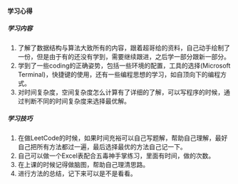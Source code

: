 #### 学习心得

##### 学习内容

1. 了解了数据结构与算法大致所有的内容，跟着超哥给的资料，自己动手绘制了一份，但是由于有的还没有学到，需要继续跟进，之后学一部分跟新一部分。
2. 学到了一些coding的正确姿势，包括一些环境的配置，工具的选择(Microsoft Terminal)，快捷键的使用，还有一些编程思想的学习，如自顶向下的编程方式。
3. 对时间复杂度，空间复杂度怎么计算有了详细的了解，可以写程序的时候，通过判断不同的时间复杂度来选择最优解。

##### 学习技巧

1. 在做LeetCode的时候，如果时间充裕可以自己写题解，帮助自己理解，最好自己把所有方法都过一遍，最后选择最优的方法自己记一下。
2. 自己可以做一个Excel表配合五毒神手掌练习，里面有时间，做的次数。
3. 在上课的时候记得做脑图，帮助自己理清思路。
4. 进行方法的总结，记下来可以是不是看看。